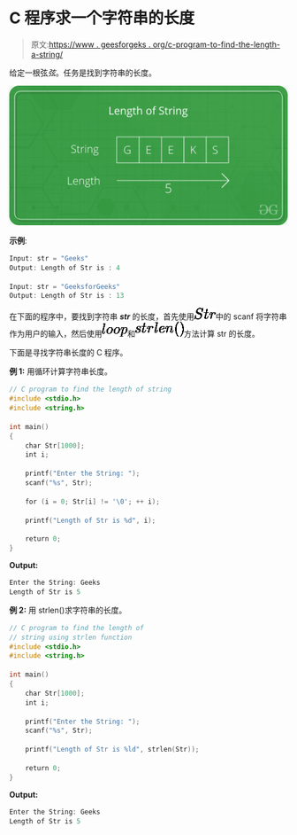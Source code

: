 # C 程序求一个字符串的长度

> 原文:[https://www . geesforgeks . org/c-program-to-find-the-length-a-string/](https://www.geeksforgeeks.org/c-program-to-find-the-length-of-a-string/)

给定一根弦*弦*。任务是找到字符串的长度。

![](img/e5f18af25d2b4dd291dd0c61fa11e3b5.png)

**示例**:

```cpp
Input: str = "Geeks"
Output: Length of Str is : 4

Input: str = "GeeksforGeeks"
Output: Length of Str is : 13

```

在下面的程序中，要找到字符串 ***str*** 的长度，首先使用![Str](img/3a487f348c29ff53e9d827e51b63f670.png "Rendered by QuickLaTeX.com")中的 scanf 将字符串作为用户的输入，然后使用![loop](img/df00716a363fa3cf870ec90032be077c.png "Rendered by QuickLaTeX.com")和![strlen()](img/0f39073bd768a516e845f4280b5949b3.png "Rendered by QuickLaTeX.com")方法计算 str 的长度。

下面是寻找字符串长度的 C 程序。

**例 1:** 用循环计算字符串长度。

```cpp
// C program to find the length of string
#include <stdio.h>
#include <string.h>

int main()
{
    char Str[1000];
    int i;

    printf("Enter the String: ");
    scanf("%s", Str);

    for (i = 0; Str[i] != '\0'; ++ i);

    printf("Length of Str is %d", i);

    return 0;
}
```

**Output:**

```cpp
Enter the String: Geeks
Length of Str is 5

```

**例 2:** 用 strlen()求字符串的长度。

```cpp
// C program to find the length of 
// string using strlen function
#include <stdio.h>
#include <string.h>

int main()
{
    char Str[1000];
    int i;

    printf("Enter the String: ");
    scanf("%s", Str);

    printf("Length of Str is %ld", strlen(Str));

    return 0;
}
```

**Output:**

```cpp
Enter the String: Geeks
Length of Str is 5

```